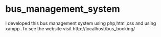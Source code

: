 # bus_management_system
I developed this bus management system using php,html,css and using xampp .To see the website visit http://localhost/bus_booking/
